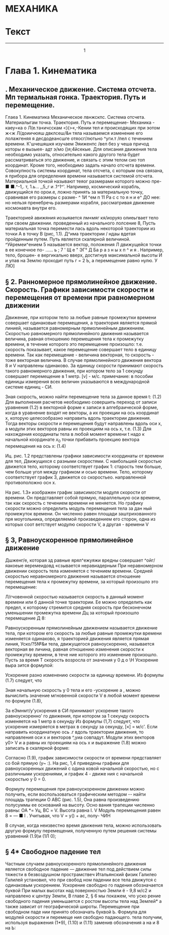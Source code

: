 # МЕХАНИКА

# Текст

___
<center>1</center>

# Глава 1. Кинематика 
## . Механическое движение. Система отсчета. Мп термальная гонка. Траектория. Путь и перемещение.

Глаеа 1. Кинематика
Механическое лвнжскпс. Система отсчета. Материалыгам точка.
Траектория. Путь и перемещение-
Механика - каеу=ка о Л(е.та«ичсскам <)(>«,-Кении тел и происходящих при
эотом
ж<ж Л/доиичюяш двклсеш/&н тяла называемся изменение его лолажгеняя я десдодеансшге отяосг/лютьно ^уги.т /пел с течением времени.
К'шчешяшкя изучаем Эяиженпс /вел без у чеша причод которы е вызыея-
адт э/мо ()я;4йсекые.
Для описания движения тела необходимо указать, относительно какого другого тела будет рассматриваться это движение, и связать с этим телом сио топ координат. Кроме того, необходимо задать начало отсчета времени.
Совокупность системы координат, тела отсчета, с которым она связана, я прибора для определения времени называется системой отсчета.
Материальной точкой называют теяог размерами которого можно пре- ■ ■.^-1,. т, 1.ь... ,,5_г и .1^1^'. Например, космический корабль, движущийся по орои.е, ложно принять за материальную точку, сравнивая его размеры с разме- ^ 1И ^ем п 11 Ра с с то я н и е^ ДО нее: но нельзя пренебречь размерами корабля, рассматривая движение космонавта внутри его.

Траекторией авижяния иозыяается лм«мяг кя/иоруяз олиеьгвает тело при своем движении.
проведенный из начального лолсение 8,
Пусть материальная точка перемести­ лась вдоль некоторой траектории из точки А в точку В (рис, 1.1).
Д^има траектории / ндаы вдетая пройденным путем. Путь является скалярной величиной. ^Уйремеи^ением 5 называется вектор, положения Л движущейся точки в ее конечное по- ...... ь ; 7 ' Щ е " ЭГ° Д Ба р а з н ы х п ^ и я . Например, тело, брошен- е вергикально вверх, достигнув максимальной высоты И и упав на Землю проходит путь г = 2 Ь, а перемещение равно нулю. У ЛЮ]


## § 2. Ранномерное прямолинейное движение. Скорость. Графики зависимости скорости и перемещения от времени при равномерном движении 

Движение, при котором тело за любые равные промежутки времени совершает одинаковые перемещения, а траектория является прямой линией, называется равномерным прямолинейным движением.
Скоростью равномерного прямолинейного движения называется величина, равная отношению перемещения тела к промежутку времени, в течение которого это перемещение произошло:
т.е. скорость показывает, какое перемещение совершает тело в единицу времени. Так как перемещение - величина векторная, то скорость - тоже векторная величина. В случае прямолинейного движения вектора 8 и V направлены одинаково.
Зa единицу скорости принимают скорость такого равномерного движения, при котором тело за 1 секунду совершает перемещение в 1 метр. [v] - м/с. примечaниe: в пособии единицы измерения всех величин указываются в международной системе единиц - СИ.

Зная скорость, можно найти перемещение тела за данное время t:
	(1.2)
Для выполнения расчетов необходимо совершить переход от записи уравнения (1.2) в векторной форме к записи в алгебраической форме, когда в уравнение входят не векторы, а их проекции на ось координат х, которую целесообразно направить вдоль траектории движения. Тогда векторы скорости и перемещения будут направлены вдоль оси х, а модули этих векторов равны их проекциям на ось х, т.е.
	(1.3)
Для нахождения координаты тела в любой момент времени t надо к начальной координате $x_0$ точки прибавить проекцию вектора перемещения на ось x:
	(1.4)

Иц. рис. 1.2 представлены графики зависимости координаты от времени для тел, Движущихся с разными скоростями. С наибольшей скоростью движется тело, которому соответствует график 1: старость тем больше, чем больше угол между графиком и осью времени. Тело, которому соответствует график 3, движется со скоростьео. направленной противоположно осн х.

На рис. 1.3» изображен график зависимости модуля скорости от времени.
Он представляет собой прямую, параллельную оси времени, так как скорость с течением времени не меняется.
Но графику скорости можно определить модуль перемещения тела за дан­ ный промежуток времени. Он численно равен площади заштрихованного пря­ моугольника, определяемой произведением его сторон, одна из которых соот­ ветствует модулю скорости V, а другая - времени V

## § 3, Равноускоренное прямолинейное движение

Дшженг/е, которая зд равные ярял^ежуяжи вредны совершает ^ойг/яакоеые яеремеидовд «сзывается неравиадерным При неравномерном движении скорость тела изменяется с течением времени.
Средней скоростью неравномерного движения называется отношение перемещения тела к промежутку времени, за который произошло это перемещение:

Л/гчовенной скоростью называется скорость в данный момент времени или б данной точке траектории. Ее можно определить как предел, к которому стремится средняя скорость при бесконечном уменьшении промежутка времени Дц за который произошло перемещение Д 8:

Равноускоренным прямолинейным движением называется движение тела, при котором его скорость за любые равные промежутки времени изменяется одинаково, я траекторией движения является прямая линия, Уско/?5№&и тела, движущегося равноускоренно, называется векторная ве­ личина, равная отношению изменения скорости к промежутку времени, в тече­ ние которого это изменение произошло.
Пусть за время Т скорость возросла от значения у 0 д о \Н Ускорение выра­ зится формулой:

Ускорение разно изменению скорости за единицу времени. Из формулы (1.7) следует, что

Зная начальную скорость у 0 тела и его -ускорение а , можно вычислить значение мгновенной скорости V в любой момент времени по формуле (1.8),

За еЭмнмт/у'ускорения в СИ принимают ускорение такого равноускоренно’ го движения, при котором за 1 секунду скорость изменяется на 1 метр в секунду
Из формулы (1,7) следует, что ускорение измеряется в метрах в секунду за секунду, [«] = м/с'.
Если направить координатную ось .г вдоль траектории движения, то направления оси х и векторов ^,уиа совпадут. Модули этих векторов у0> V и а равны их проекциям на ось х и выражение (1.8) можно записать в скалярной форме:

Согласно (1.9), график зависимости скорости от времени представляет со­ бой прямую (у~ :).
На рис, 1,4 приведены графики для равноускоренных движений с одина­ ковой начальной скоростью, но с различными ускорениями, и график 4 - движе­ ния с начальной скоростью у 0 = 0.

Формулу перемещения при равноускоренном движении можно получить, если воспользоваться графическим методом -- найти площадь трапеции О АВС (рис. 1.5), Она равна произведению полусуммы ее оснований на высоту. Осно­ вания трапеции численно равны: ОА *= Уц, ВС = V. Высота равна I.
V
Модуль перемещения равен 8 = — ■ I . Учитывая, что V = у() + ас, полу-
ЧИН

В случае, когда неизвестно время движения тела, можно использовать другую формулу перемещения, полученную путем решения системы уравнений (1.9)и (1Л 0);

## § 4* Свободное падение тел

Частным случаем равноускоренного прямолинейного движения является свободное падение — движение тел под действием силы тяжести в безвоздушном прострамствеч Итальянский физик Галилео Галилей установил, что при свобод­ ном падении все тела движутся с одинаковым ускорением. Ускорение свободно­ го падения обозначается буквой При малых высотах над поверхностью Земли ё - 9,8 м/с2 и направлено к центру Земли, В главе 2, § 6 мы покажем, что уско­ рение свободного падения уменьшается с ростом высоты тела над Землей* а также зависит от географической широты. Перемещение при свободном паде­ нии принято обозначать буквой Ь. Формула для модулей скорости и перемеще­ ния свободно падающего. тела получим, используя выражения (1*9), (1.10) и (1.11) заменив обозначения а на и 8 на Ь: